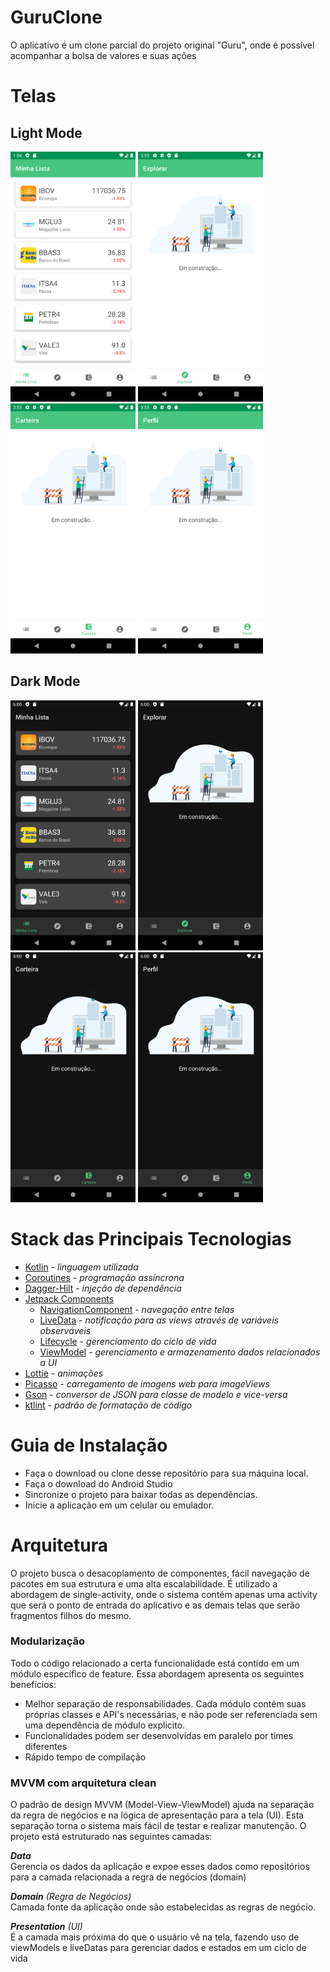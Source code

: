 # GuruClone 
O aplicativo é um clone parcial do projeto original "Guru", onde é possível acompanhar a bolsa de valores e suas ações

# Telas
## Light Mode
<img src="/screenshots/screenshot1.png" width="200" /> <img src="/screenshots/screenshot2.png" width="200" /> <img src="/screenshots/screenshot3.png" width="200" />  <img src="/screenshots/screenshot4.png" width="200" />

## Dark Mode
<img src="/screenshots/dark_screenshot1.png" width="200" /> <img src="/screenshots/dark_screenshot2.png" width="200" /> <img src="/screenshots/dark_screenshot3.png" width="200" />  <img src="/screenshots/dark_screenshot4.png" width="200" />

# Stack das Principais Tecnologias
- [Kotlin](https://kotlinlang.org/) - _linguagem utilizada_
- [Coroutines](https://developer.android.com/kotlin/coroutines) - _programação assíncrona_
- [Dagger-Hilt](https://developer.android.com/training/dependency-injection/hilt-android) - _injeção de dependência_
- [Jetpack Components](https://developer.android.com/jetpack)
  * [NavigationComponent](https://developer.android.com/topic/libraries/architecture/navigation/) - _navegação entre telas_
  * [LiveData](https://developer.android.com/topic/libraries/architecture/livedata) - _notificação para as views através de variáveis observáveis_
  * [Lifecycle](https://developer.android.com/topic/libraries/architecture/lifecycle) - _gerenciamento do ciclo de vida_
  * [ViewModel](https://developer.android.com/topic/libraries/architecture/viewmodel) - _gerenciamento e armazenamento dados relacionados a UI_
- [Lottie](http://airbnb.io/lottie) - _animações_
- [Picasso](https://square.github.io/picasso/) - _carregamento de imagens web para imageViews_
- [Gson](https://github.com/google/gson) - _conversor de JSON para classe de modelo e vice-versa_
- [ktlint](https://github.com/pinterest/ktlint) - _padrão de formatação de código_


# Guia de Instalação
- Faça o download ou clone desse repositório para sua máquina local.
- Faça o download do Android Studio
- Sincronize o projeto para baixar todas as dependências.
- Inicie a aplicação em um celular ou emulador.

# Arquitetura
O projeto busca o desacoplamento de componentes, fácil navegação de pacotes em sua estrutura e uma alta escalabilidade. É utilizado a abordagem de single-activity, onde o sistema contém apenas uma activity que será o ponto de entrada do aplicativo e as demais telas que serão fragmentos filhos do mesmo.

### Modularização
Todo o código relacionado a certa funcionalidade está contido em um módulo específico de feature. Essa abordagem apresenta os seguintes benefícios:

- Melhor separação de responsabilidades. Cada módulo contém suas próprias classes e API's necessárias, e não pode ser referenciada sem uma dependência de módulo explicito.
- Funcionalidades podem ser desenvolvidas em paralelo por times diferentes
- Rápido tempo de compilação

### MVVM com arquitetura clean

O padrão de design MVVM (Model-View-ViewModel) ajuda na separação da regra de negócios e na lógica de apresentação para a tela (UI). Esta separação torna o sistema mais fácil de testar e realizar manutenção. O projeto está estruturado nas seguintes camadas:

_**Data**_ <br>
Gerencia os dados da aplicação e expoe esses dados como repositórios para a camada relacionada a regra de negócios (domain)

_**Domain** (Regra de Negócios)_ <br>
Camada fonte da aplicação onde são estabelecidas as regras de negócio.

_**Presentation** (UI)_ <br>
É a camada mais próxima do que o usuário vê na tela, fazendo uso de viewModels e liveDatas para gerenciar dados e estados em um ciclo de vida 







